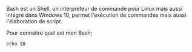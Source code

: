 Bash est un Shell, un interpreteur de commande pour Linux mais aussi intégré dans Windows 10, permet l'exécution de commandes mais aussi l'élaboration de script.

Pour connaitre quel est mon Bash;
```js
echo $0
```

